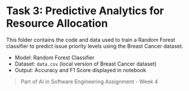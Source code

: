 # Task 3: Predictive Analytics for Resource Allocation

This folder contains the code and data used to train a Random Forest classifier to predict issue priority levels using the Breast Cancer dataset.

- Model: Random Forest Classifier
- Dataset: `data.csv` (local version of Breast Cancer dataset)
- Output: Accuracy and F1 Score displayed in notebook

> Part of AI in Software Engineering Assignment - Week 4

